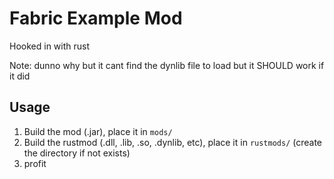 # Fabric Example Mod

Hooked in with rust

Note: dunno why but it cant find the dynlib file to load
but it SHOULD work if it did

## Usage

1. Build the mod (.jar), place it in `mods/`
2. Build the rustmod (.dll, .lib, .so, .dynlib, etc), place it in `rustmods/` (create the directory if not exists)
3. profit
